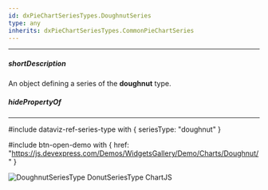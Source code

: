 ```yaml
---
id: dxPieChartSeriesTypes.DoughnutSeries
type: any
inherits: dxPieChartSeriesTypes.CommonPieChartSeries
---
```

---
##### shortDescription
An object defining a series of the **doughnut** type.

##### hidePropertyOf

---
#include dataviz-ref-series-type with { 
    seriesType: "doughnut"
}

#include btn-open-demo with {
    href: "https://js.devexpress.com/Demos/WidgetsGallery/Demo/Charts/Doughnut/"
}

![DoughnutSeriesType DonutSeriesType ChartJS](/images/ChartJS/Doughnut.png)
